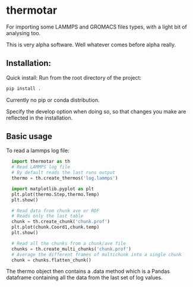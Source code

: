 # thermotar
For importing some LAMMPS and GROMACS files types, with a light bit of analysing too.

This is very alpha software. Well whatever comes before alpha really.


## Installation:
  Quick install:
  Run from the root directory of the project:
  ```sh
  pip install .
  ```

  Currently no pip or conda distribution.
  
  <!-- Easiest way to install is to run setup.py in thermotar. -->
  
  Specify the develop option when doing so, so that changes you make are reflected in the installation.
  
  
  
  
  
## Basic usage
To read a lammps log file:
``` python
  import thermotar as th
  # Read LAMMPS log file
  # By default reads the last runs output
  thermo = th.create_thermos('log.lammps')

  import matplotlib.pyplot as plt
  plt.plot(thermo.Step,thermo.Temp)
  plt.show()

  # Read data from chunk ave or RDF
  # Reads only the last table
  chunk = th.create_chunk('chunk.prof')
  plt.plot(chunk.Coord1,chunk.temp)
  plt.show()

  # Read all the chunks from a chunk/ave file
  chunks = th.create_multi_chunks('chunk.prof')
  # Average the different frames of multichunk into a single chunk
  chunk = chunks.flatten_chunk()
``` 
The thermo object then contains a .data method which is a Pandas dataframe containing all the data from the last set of log values.







  
